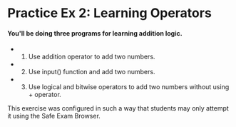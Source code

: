 # Practice Ex 2: Learning Operators

#### You'll be doing three programs for learning addition logic.

- 1) Use addition operator to add two numbers.
- 2) Use input() function and add two numbers.
- 3) Use logical and bitwise operators to add two numbers without using + operator.

This exercise was configured in such a way that students may only attempt it 
using the Safe Exam Browser.
